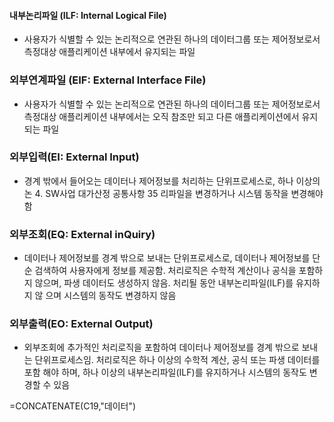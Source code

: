 #### 내부논리파일 (ILF: Internal Logical File) 
- 사용자가 식별할 수 있는 논리적으로 연관된 하나의 데이터그룹 또는 제어정보로서 측정대상 애플리케이션 내부에서 유지되는 파일
### 외부연계파일 (EIF: External Interface File) 
- 사용자가 식별할 수 있는 논리적으로 연관된 하나의 데이터그룹 또는 제어정보로서 측정대상 애플리케이션 내부에서는 오직 참조만 되고 다른 애플리케이션에서 유지되는 파일
### 외부입력(EI: External Input) 
- 경계 밖에서 들어오는 데이터나 제어정보를 처리하는 단위프로세스로, 하나 이상의 논 4. SW사업 대가산정 공통사항 35 리파일을 변경하거나 시스템 동작을 변경해야함 
### 외부조회(EQ: External inQuiry) 
- 데이터나 제어정보를 경계 밖으로 보내는 단위프로세스로, 데이터나 제어정보를 단순 검색하여 사용자에게 정보를 제공함. 처리로직은 수학적 계산이나 공식을 포함하지 않으며, 파생 데이터도 생성하지 않음. 처리될 동안 내부논리파일(ILF)를 유지하지 않 으며 시스템의 동작도 변경하지 않음 
### 외부출력(EO: External Output) 
- 외부조회에 추가적인 처리로직을 포함하여 데이터나 제어정보를 경계 밖으로 보내는 단위프로세스임. 처리로직은 하나 이상의 수학적 계산, 공식 또는 파생 데이터를 포함 해야 하며, 하나 이상의 내부논리파일(ILF)를 유지하거나 시스템의 동작도 변경할 수 있음



=CONCATENATE(C19,"데이터")
